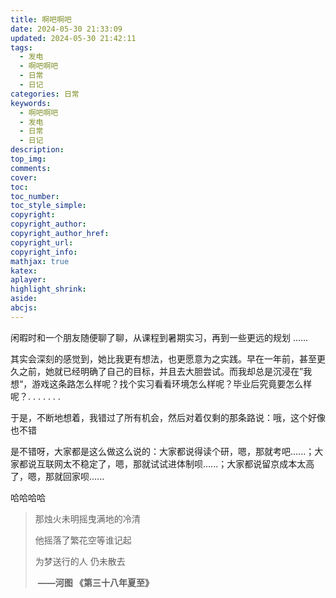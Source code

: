```yaml
---
title: 啊吧啊吧
date: 2024-05-30 21:33:09
updated: 2024-05-30 21:42:11
tags:
  - 发电
  - 啊吧啊吧
  - 日常
  - 日记
categories: 日常
keywords:
  - 啊吧啊吧
  - 发电
  - 日常
  - 日记
description: 
top_img:
comments:
cover:
toc:
toc_number:
toc_style_simple:
copyright:
copyright_author:
copyright_author_href:
copyright_url:
copyright_info:
mathjax: true
katex:
aplayer:
highlight_shrink:
aside:
abcjs:
---
```


闲暇时和一个朋友随便聊了聊，从课程到暑期实习，再到一些更远的规划 ......

其实会深刻的感觉到，她比我更有想法，也更愿意为之实践。早在一年前，甚至更久之前，她就已经明确了自己的目标，并且去大胆尝试。而我却总是沉浸在”我想“，游戏这条路怎么样呢？找个实习看看环境怎么样呢？毕业后究竟要怎么样呢？. . . . . . .

于是，不断地想着，我错过了所有机会，然后对着仅剩的那条路说：哦，这个好像也不错

是不错呀，大家都是这么做这么说的：大家都说得读个研，嗯，那就考吧......；大家都说互联网太不稳定了，嗯，那就试试进体制呗......；大家都说留京成本太高了，嗯，那就回家呗......

哈哈哈哈

> 那烛火未明摇曳满地的冷清
>
> 他摇落了繁花空等谁记起
>
> 为梦送行的人 仍未散去
>
> ​							**——河图 《第三十八年夏至》**

